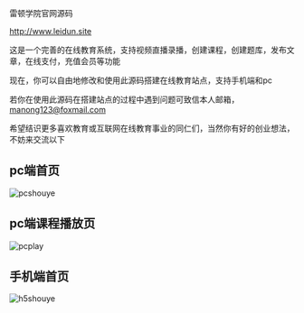 雷顿学院官网源码

http://www.leidun.site

这是一个完善的在线教育系统，支持视频直播录播，创建课程，创建题库，发布文章，在线支付，充值会员等功能

现在，你可以自由地修改和使用此源码搭建在线教育站点，支持手机端和pc

若你在使用此源码在搭建站点的过程中遇到问题可致信本人邮箱，manong123@foxmail.com

希望结识更多喜欢教育或互联网在线教育事业的同仁们，当然你有好的创业想法，不妨来交流以下

## pc端首页
![pcshouye](https://s2.ax1x.com/2019/04/30/E8Sm9J.md.png)

## pc端课程播放页
![pcplay](https://s2.ax1x.com/2019/04/30/E8SRvn.png)

## 手机端首页
![h5shouye](https://s2.ax1x.com/2019/04/30/E8SEAU.png)
